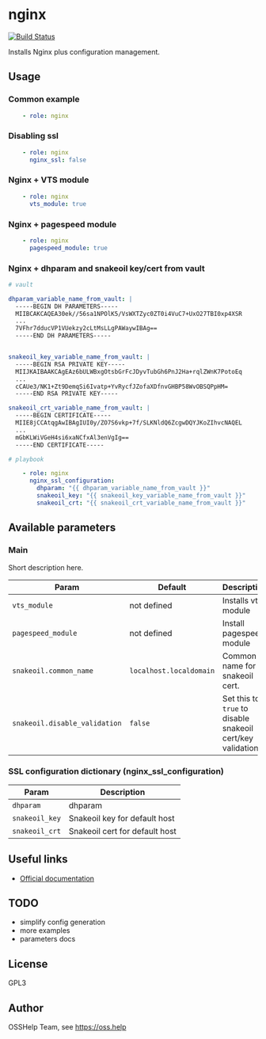 # nginx

[![Build Status](https://drone.osshelp.ru/api/badges/ansible/nginx/status.svg)](https://drone.osshelp.ru/ansible/nginx)

Installs Nginx plus configuration management.

## Usage

### Common example

```yaml
    - role: nginx
```

### Disabling ssl

```yaml
    - role: nginx
      nginx_ssl: false
```

### Nginx + VTS module

```yaml
    - role: nginx
      vts_module: true
```

### Nginx + pagespeed module

```yaml
    - role: nginx
      pagespeed_module: true
```

### Nginx + dhparam and snakeoil key/cert from vault

```yaml
# vault

dhparam_variable_name_from_vault: |
  -----BEGIN DH PARAMETERS-----
  MIIBCAKCAQEA30ek//56sa1NPOlK5/VsWXTZyc0ZT0i4VuC7+UxO27TBI0xp4XSR
  ...
  7VFhr7dducVP1VUekzy2cLtMsLLgPAWaywIBAg==
  -----END DH PARAMETERS-----


snakeoil_key_variable_name_from_vault: |
  -----BEGIN RSA PRIVATE KEY-----
  MIIJKAIBAAKCAgEAz6bULWBxgOtsbGrFcJDyvTubGh6PnJ2Ha+rqlZWnK7PotoEq
  ...
  cCAUe3/NK1+Zt9DemqSi6Ivatp+YvRycfJZofaXDfnvGHBP58WvOBSQPpHM=
  -----END RSA PRIVATE KEY-----

snakeoil_crt_variable_name_from_vault: |
  -----BEGIN CERTIFICATE-----
  MIIE8jCCAtqgAwIBAgIUI0y/ZO7S6vkp+7f/SLKNldQ6ZcgwDQYJKoZIhvcNAQEL
  ...
  mGbKLWiVGeH4si6xaNCfxAl3enVgIg==
  -----END CERTIFICATE-----

# playbook

    - role: nginx
      nginx_ssl_configuration:
        dhparam: "{{ dhparam_variable_name_from_vault }}"
        snakeoil_key: "{{ snakeoil_key_variable_name_from_vault }}"
        snakeoil_crt: "{{ snakeoil_crt_variable_name_from_vault }}"
```

## Available parameters

### Main

Short description here.

| Param | Default | Description |
| -------- | -------- | -------- |
| `vts_module` | not defined | Installs vts module |
| `pagespeed_module` | not defined | Install pagespeed module |
| `snakeoil.common_name` | `localhost.localdomain` | Common name for snakeoil cert. |
| `snakeoil.disable_validation` | `false` | Set this to `true` to disable snakeoil cert/key validation. |

### SSL configuration dictionary (nginx_ssl_configuration)

| Param | Description |
| -------- | -------- |
| `dhparam` | dhparam |
| `snakeoil_key` | Snakeoil key for default host |
| `snakeoil_crt` | Snakeoil cert for default host |

## Useful links

- [Official documentation](https://3proxy.ru/doc/)

## TODO

- simplify config generation
- more examples
- parameters docs

## License

GPL3

## Author

OSSHelp Team, see <https://oss.help>
